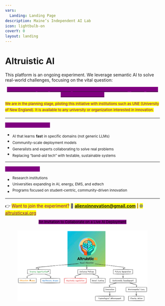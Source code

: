 ```yaml
---
vars:
  Landing: Landing Page
description: Maine’s Independent AI Lab
icon: lightbulb-on
coverY: 0
layout: landing
---
```


# Altruistic AI

This platform is an ongoing experiment. We leverage semantic AI to solve real-world challenges, focusing on the vital question:

<p align="center"><a data-footnote-ref href="#user-content-fn-1"><em><mark style="color:purple;background-color:purple;"><strong>Can interdisciplinary AI tackle foundational issues more efficiently than traditional methods?</strong></mark></em></a></p>

<sup><mark style="color:purple;">We are in the planning stage, piloting this initiative with institutions such as UNE (University of New England). It is available to any university or organization interested in innovation.<mark style="color:purple;"></sup>

***

<mark style="color:purple;background-color:purple;">What We’re Exploring:</mark>

* <sub>AI that learns</sub> <sub></sub><sub>**fast**</sub> <sub></sub><sub>in specific domains (not generic LLMs)</sub>
* <sub>Community-scale deployment models</sub>
* <sub>Generalists and experts collaborating to solve real problems</sub>
* <sub>Replacing “band-aid tech” with testable, sustainable systems</sub>

***

<mark style="color:purple;background-color:purple;">Target Audience:</mark>

* <sup>Research institutions</sup>
* <sup>Universities expanding in AI, energy, EMS, and edtech</sup>
* <sup>Programs focused on student-centric, community-driven innovation</sup>

***

👉 <mark style="color:purple;">Want to join the experiment?</mark> <mark style="color:blue;">📩</mark> <mark style="color:purple;">**alienxinnovation@gmail.com**</mark> <mark style="color:purple;"></mark><mark style="color:purple;">|</mark> <mark style="color:blue;">🌐</mark> [<mark style="color:purple;">altruisticxai.org</mark>](https://www.altruisticxai.org/)

<p align="center"><sup><mark style="background-color:purple;">An Invitation to Collaborate on a Live AI Deployment</mark></sup></p>

<div data-full-width="false"><figure><img src=".gitbook/assets/image.png" alt=""><figcaption></figcaption></figure></div>

[^1]: Interdisciplinary AI integrates methods from computer science, neuroscience, cognitive science, and social sciences to solve complex problems. This approach leverages diverse perspectives, providing innovative solutions and addressing foundational issues that traditional methods might miss. By uniting multiple disciplines, interdisciplinary AI fosters a comprehensive understanding of intricate challenges, leading to more efficient and holistic solutions.
